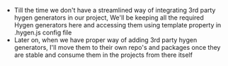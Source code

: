 

* Till the time we don't have a streamlined way of integrating 3rd party hygen generators in our project, We'll be keeping all the required \
Hygen generators here and accessing them using template property in .hygen.js config file
* Later on, when we have proper way of adding 3rd party hygen generators, I'll move them to their own repo's and packages once they are stable
and consume them in the projects from there itself
